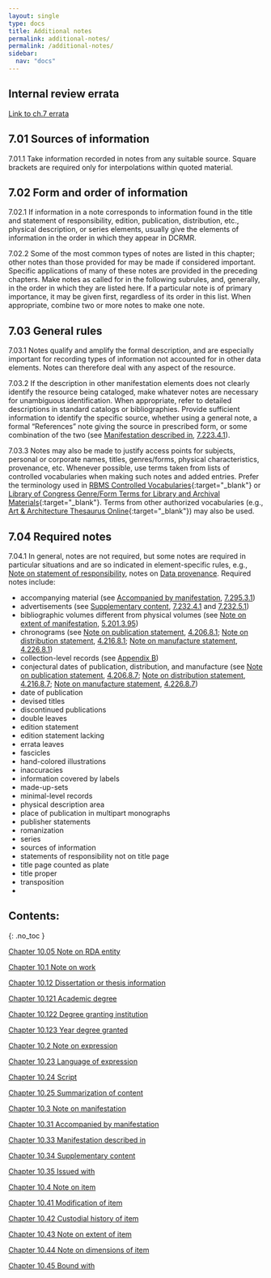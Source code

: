 ```yaml
---
layout: single
type: docs
title: Additional notes
permalink: additional-notes/
permalink: /additional-notes/
sidebar:
  nav: "docs"
---
```


## Internal review errata

[Link to ch.7 errata](https://docs.google.com/document/d/1O-4HOsrSwNPkw28P9J9SWmJv0cwGZ0DGGSfXrEWaaO0/edit)

## 7.01 Sources of information 

<a name="7.01.1">7.01.1</a> Take information recorded in notes from any suitable source. Square brackets are required only for interpolations within quoted material.

## 7.02 Form and order of information

<a name="7.02.1">7.02.1</a> If information in a note corresponds to information found in the title and statement of responsibility, edition, publication, distribution, etc., physical description, or series elements, usually give the elements of information in the order in which they appear in DCRMR.

<a name="7.02.2">7.02.2</a> Some of the most common types of notes are listed in this chapter; other notes than those provided for may be made if considered important. Specific applications of many of these notes are provided in the preceding chapters. Make notes as called for in the following subrules, and, generally, in the order in which they are listed here. If a particular note is of primary importance, it may be given first, regardless of its order in this list. When appropriate, combine two or more notes to make one note.

## 7.03 General rules

<a name="7.03.1">7.03.1</a> Notes qualify and amplify the formal description, and are especially important for recording types of information not accounted for in other data elements. Notes can therefore deal with any aspect of the resource.

<a name="7.03.2">7.03.2</a> If the description in other manifestation elements does not clearly identify the resource being cataloged, make whatever notes are necessary for unambiguous identification. When appropriate, refer to detailed descriptions in standard catalogs or bibliographies. Provide sufficient information to identify the specific source, whether using a general note, a formal “References” note giving the source in prescribed form, or some combination of the two (see [Manifestation described in](/DCRMR/additional-notes/Manifestation-described-in/), [7.223.4.1](/DCRMR/additional-notes/Manifestation-described-in/#7.223.4.1)).

<a name="7.03.3">7.03.3</a> Notes may also be made to justify access points for subjects, personal or corporate names, titles, genres/forms, physical characteristics, provenance, etc. Whenever possible, use terms taken from lists of controlled vocabularies when making such notes and added entries. Prefer the terminology used in [RBMS Controlled Vocabularies](http://rbms.info/vocabularies/index.shtml){:target="_blank"} or [Library of Congress Genre/Form Terms for Library and Archival Materials](https://id.loc.gov/authorities/genreForms.html){:target="_blank"}. Terms from other authorized vocabularies (e.g., [Art & Architecture Thesaurus Online](https://www.getty.edu/research/tools/vocabularies/aat){:target="_blank"}) may also be used.

## 7.04 Required notes

<a name="7.04.1">7.04.1</a> In general, notes are not required, but some notes are required in particular situations and are so indicated in element-specific rules, e.g., [Note on statement of responsibility](/DCRMR/sor/Note-on-statement-of-responsibility/), notes on [Data provenance](/DCRMR/general-rules/Data-provenance/).  Required notes include:

+ accompanying material (see [Accompanied by manifestation](/DCRMR/additional-notes/Accompanied-by-manifestation), [7.295.3.1](/DCRMR/additional-notes/Accompanied-by-manifestation#7.295.3.1))  
+ advertisements (see [Supplementary content](/DCRMR/additional-notes/Supplementary-content/), [7.232.4.1](/DCRMR/additional-notes/Supplementary-content/#7.232.4.1) and [7.232.5.1](/DCRMR/additional-notes/Supplementary-content/#7.232.5.1))
+ bibliographic volumes different from physical volumes (see [Note on extent of manifestation](/DCRMR/phys-desc/Note-on-extent-of-manifestation/), [5.201.3.95](/DCRMR/phys-desc/Note-on-extent-of-manifestation/#5.201.3.95))  
+ chronograms (see [Note on publication statement](/DCRMR/ppdm/Note-on-publication-statement/), [4.206.8.1](/DCRMR/ppdm/Note-on-publication-statement/#4.206.8.1); [Note on distribution statement](/DCRMR/ppdm/Note-on-distribution-statement/), [4.216.8.1](/DCRMR/ppdm/Note-on-distribution-statement/#4.216.8.1); [Note on manufacture statement](/DCRMR/ppdm/Note-on-manufacture-statement/), [4.226.8.1](/DCRMR/ppdm/Note-on-manufacture-statement/#4.226.8.1))   
+ collection-level records (see [Appendix B](/DCRMR/appendices/Appendix-b/))   
+ conjectural dates of publication, distribution, and manufacture (see [Note on publication statement](/DCRMR/ppdm/Note-on-publication-statement/), [4.206.8.7](/DCRMR/ppdm/Note-on-publication-statement/#4.206.8.7); [Note on distribution statement](/DCRMR/ppdm/Note-on-distribution-statement/), [4.216.8.7](/DCRMR/ppdm/Note-on-distribution-statement/#4.216.8.7); [Note on manufacture statement](/DCRMR/ppdm/Note-on-manufacture-statement/), [4.226.8.7](/DCRMR/ppdm/Note-on-manufacture-statement/#4.226.8.7))
+ date of publication  
+ devised titles  
+ discontinued publications  
+ double leaves  
+ edition statement  
+ edition statement lacking  
+ errata leaves  
+ fascicles  
+ hand-colored illustrations  
+ inaccuracies  
+ information covered by labels
+ made-up-sets
+ minimal-level records
+ physical description area
+ place of publication in multipart monographs
+ publisher statements
+ romanization
+ series
+ sources of information
+ statements of responsibility not on title page
+ title page counted as plate
+ title proper
+ transposition
+ 

## Contents:
{: .no_toc }

[Chapter 10.05 Note on RDA entity](/DCRMR/additional-notes/Note-on-RDA-entity/)

[Chapter 10.1 Note on work](/DCRMR/additional-notes/Note-on-work/)

[Chapter 10.12 Dissertation or thesis information](/DCRMR/additional-notes/Dissertation-or-thesis-information/)

[Chapter 10.121 Academic degree](/DCRMR/additional-notes/Academic-degree/)

[Chapter 10.122 Degree granting institution](/DCRMR/additional-notes/Degree-granting-institution/)

[Chapter 10.123 Year degree granted](/DCRMR/additional-notes/Year-degree-granted/)

[Chapter 10.2 Note on expression](/DCRMR/additional-notes/Note-on-expression/)

[Chapter 10.23 Language of expression](/DCRMR/additional-notes/Language-of-expression/)

[Chapter 10.24 Script](/DCRMR/additional-notes/Script/)

[Chapter 10.25 Summarization of content](/DCRMR/additional-notes/Summarization-of-content/)

[Chapter 10.3 Note on manifestation](/DCRMR/additional-notes/Note-on-manifestation/)

[Chapter 10.31 Accompanied by manifestation](/DCRMR/additional-notes/Accompanied-by-manifestation/)

[Chapter 10.33 Manifestation described in](/DCRMR/additional-notes/Manifestation-described-in/)

[Chapter 10.34 Supplementary content](/DCRMR/additional-notes/Supplementary-content/)

[Chapter 10.35 Issued with](/DCRMR/additional-notes/Issued-with/)

[Chapter 10.4 Note on item](/DCRMR/additional-notes/Note-on-item/)

[Chapter 10.41 Modification of item](/DCRMR/additional-notes/Modification-of-item/)

[Chapter 10.42 Custodial history of item](/DCRMR/additional-notes/Custodial-history-of-item/)

[Chapter 10.43 Note on extent of item](/DCRMR/additional-notes/Note-on-extent-of-item/)

[Chapter 10.44 Note on dimensions of item](/DCRMR/additional-notes/Note-on-dimensions-of-item/)

[Chapter 10.45 Bound with](/DCRMR/additional-notes/Bound-with/)